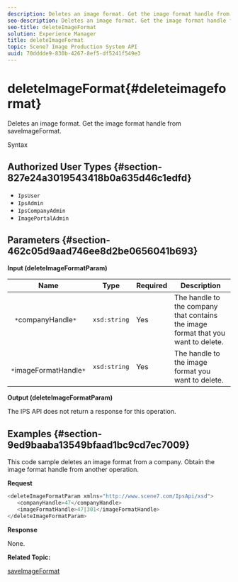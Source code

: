 ```yaml
---
description: Deletes an image format. Get the image format handle from saveImageFormat.
seo-description: Deletes an image format. Get the image format handle from saveImageFormat.
seo-title: deleteImageFormat
solution: Experience Manager
title: deleteImageFormat
topic: Scene7 Image Production System API
uuid: 70dddde9-830b-4267-8ef5-df5241f549e3
---
```


# deleteImageFormat{#deleteimageformat}

Deletes an image format. Get the image format handle from saveImageFormat.

 Syntax 

## Authorized User Types {#section-827e24a3019543418b0a635d46c1edfd}

* `IpsUser` 
* `IpsAdmin` 
* `IpsCompanyAdmin` 
* `ImagePortalAdmin`

## Parameters {#section-462c05d9aad746ee8d2be0656041b693}

**Input (deleteImageFormatParam)** 

|  Name  | Type  | Required  | Description  |
|---|---|---|---|
|  ` *`companyHandle`*`  | `xsd:string`  | Yes  | The handle to the company that contains the image format that you want to delete.  |
|  ` *`imageFormatHandle`*`  | `xsd:string`  | Yes  | The handle to the image format you want to delete.  |

**Output (deleteImageFormatParam)**

The IPS API does not return a response for this operation.

## Examples {#section-9ed9baaba13549bfaad1bc9cd7ec7009}

This code sample deletes an image format from a company. Obtain the image format handle from another operation.

**Request** 

```java
<deleteImageFormatParam xmlns="http://www.scene7.com/IpsApi/xsd">
   <companyHandle>47</companyHandle>
   <imageFormatHandle>47|301</imageFormatHandle>
</deleteImageFormatParam>
```

**Response**

None.

**Related Topic:**

[saveImageFormat](../../../operations/c-operations-intro/c-methods/r-save-image-format.md#reference-d15c27f533ef41e38b54a539a304bd1d) 
